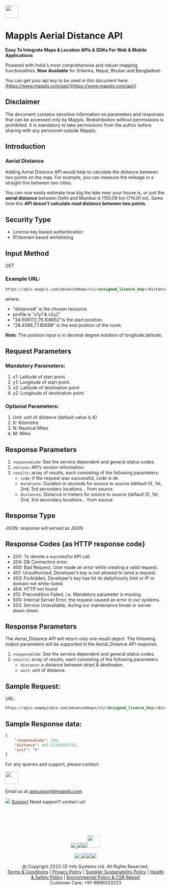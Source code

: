 [<img src="https://www.mappls.com/api/img/mappls-api.png" height="40"/> </p>](https://www.mappls.com/api)

# Mappls Aerial Distance API

**Easy To Integrate Maps & Location APIs & SDKs For Web & Mobile Applications**

Powered with India's most comprehensive and robust mapping functionalities.
**Now Available**  for Srilanka, Nepal, Bhutan and Bangladesh

You can get your api key to be used in this document here: [https://www.mappls.com/api/](https://www.mappls.com/api/)

## Disclaimer
The document contains sensitive information on parameters and responses that can be accessed only by Mappls.
Redistribution without permissions is prohibited.
It is mandatory to take permissions from the author before sharing with any personnel outside Mappls.


## Introduction

### Aerial Distance

Adding Aerial Distance API would help to calculate the distance between two points on the map. For example, you can measure the mileage in a straight line between two cities.

You can now easily estimate how big the lake near your house is, or just the **aerial distance** between Delhi and Mumbai is 1150.06 km (714.61 mi). Same time this **API  doesn't calculate road distance between two points.**

## Security Type

- License key based authentication
- IP/domain based whitelisting

## Input Method
GET


### Example URL: 
```html
https://apis.mappls.com/advancedmaps/v1/<assigned_licence_key>/distanceA?x1=34.506172&y1=76.108652 &x2=28.4586&y2=77.85698&unit=K
```
where: 
- "distanceA" is the chosen resource.
-  profile is "x1y1 & x2y2"
- "34.506172,76.108652"is the start position.
- "28.4586,77.85698" is the end position of the route.

**Note**: The position input is in decimal degree notation of longitude,latitude.


## Request Parameters

###  Mandatory Parameters:

1.  x1: Latitude of start point.
2.  y1: Longitude of start point.
3.  x2: Latitude of destination point
4.  y2: Longitude of destination point.`

### Optional Parameters:

1. Unit: unit of distance (default value is K)
2. K: Kilometre
3. N: Nautical Miles
4. M: Miles


## Response Parameters

1.	`responseCode`: See the service dependent and general status codes.
2.	`version`: API’s version information.
3.	`results`: array of results, each consisting of the following parameters:
	- `code`: if the request was successful, code is ok.
	- `durations`: Duration in seconds for source to source (default 0), 1st, 2nd, 3rd secondary locations... from source.
	- `distances`: Distance in meters for source to source (default 0), 1st, 2nd, 3rd secondary locations... from source.

## Response Type
JSON: response will served as JSON


## Response Codes {as HTTP response code}

- 200: To denote a successful API call.
- 204: DB Connection error.
- 400: Bad Request, User made an error while creating a valid request.
- 401: Unauthorized, Developer’s key is not allowed to send a request.
- 403: Forbidden, Developer’s key has hit its daily/hourly limit or IP or domain not white-listed.
- 404: HTTP not found
- 412: Precondition Failed, i.e. Mandatory parameter is missing
- 500: Internal Server Error, the request caused an error in our systems.
- 503: Service Unavailable, during our maintenance break or server down-times.

## Response Parameters

The Aerial_Distance API will return only one result object. The following output parameters will be supported in the Aerial_Dstance API response.

1. `responseCode`: See the service dependent and general status codes.
2.  `results`: array of results, each consisting of the following parameters.
	- `distance`: a distance between strart & destinaton.
	- `unit`: unit of distance.
 
## Sample Request:

URL: 
```html
https://apis.mapmyindia.com/advancedmaps/v1/<Assigned_licence_key>/distanceA?x1=34.506172&y1=76.108652&x2=28.4586&y2=77.85698&unit=K
```


## Sample Response data:
```json
{  
	"responseCode": 200, 
	"distance": 692.52185107232, 
	"unit": "K"
}
```

For any queries and support, please contact: 

[<img src="https://www.mappls.com/images/logo.png" height="40"/> </p>](https://www.mappls.com/api)
Email us at [apisupport@mappls.com](mailto:apisupport@mappls.com)


![](https://www.mapmyindia.com/api/img/icons/support.png)
[Support](https://www.mappls.com/api/index.php#f_cont)
Need support? contact us!

<br></br>
<br></br>

[<p align="center"> <img src="https://www.mapmyindia.com/api/img/icons/stack-overflow.png"/> ](https://stackoverflow.com/questions/tagged/mappls-api)[![](https://www.mapmyindia.com/api/img/icons/blog.png)](http://www.mappls.com/blog/)[![](https://www.mapmyindia.com/api/img/icons/gethub.png)](https://github.com/Mappls-api)[<img src="https://mmi-api-team.s3.ap-south-1.amazonaws.com/API-Team/npm-logo.one-third%5B1%5D.png" height="40"/> </p>](https://www.npmjs.com/org/mapmyindia) 



[<p align="center"> <img src="https://www.mapmyindia.com/june-newsletter/icon4.png"/> ](https://www.facebook.com/Mappls)[![](https://www.mapmyindia.com/june-newsletter/icon2.png)](https://twitter.com/Mappls)[![](https://www.mapmyindia.com/newsletter/2017/aug/llinkedin.png)](https://www.linkedin.com/company/mappls)[![](https://www.mapmyindia.com/june-newsletter/icon3.png)](https://www.youtube.com/user/Mappls/)




<div align="center">@ Copyright 2022 CE Info Systems Ltd. All Rights Reserved.</div>

<div align="center"> <a href="https://www.mappls.com/api/terms-&-conditions">Terms & Conditions</a> | <a href="https://www.mappls.com/about/privacy-policy">Privacy Policy</a> | <a href="https://www.mappls.com/pdf/mappls-sustainability-policy-healt-labour-rules-supplir-sustainability.pdf">Supplier Sustainability Policy</a> | <a href="https://www.mappls.com/pdf/Health-Safety-Management.pdf">Health & Safety Policy</a> | <a href="https://www.mappls.com/pdf/Environment-Sustainability-Policy-CSR-Report.pdf">Environmental Policy & CSR Report</a>

<div align="center">Customer Care: +91-9999333223</div>